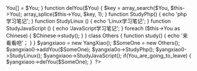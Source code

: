
<?php
/**
*@todo introduction
*@date 2018-3-18
*@method 观察者模式
*/
class YangXiao
{
  protected $You = [];
  function addYou($You)
  {
    $this->You[] = $You;
  }
    function delYou($You)
  {
    $key = array_search($You, $this->You);
    array_splice($this->You, $key, 1);
  }
  function  StudyPhp()
  {
    echo 'php学习笔记';
  }
  function StudyLinux ()
  {
    echo 'Linux学习笔记';
  }
  function StudyJavaScript ()
  {
    echo 'JavaScript学习笔记';
  }
  foreach ($this->You as Chinese)
  {
    $Chinese->study();
  }
}
class Others
{
  function study()
  {
    echo '来看看吧'；
  }
}

$yangxiaoo = new YangXiao();
$SomeOne = new Others();

$yangxiao0->addYou($SomeOne);
$yangxia0o->StudyPhp();
$yangxiao0->StudyLinux();
$yangxiaoo->StudyJavaScript();

if(You_are_going_to_leave)
{
  $yangxiaoo->delYou($SomeOne);
} 
?>

